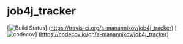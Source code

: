 # job4j_tracker

[![Build Status](https://travis-ci.org/s-manannikov/job4j_tracker.svg?branch=master)]
(https://travis-ci.org/s-manannikov/job4j_tracker)
[![codecov](https://codecov.io/gh/s-manannikov/job4j_tracker/branch/master/graph/badge.svg?token=A5FI76J1L4)]
(https://codecov.io/gh/s-manannikov/job4j_tracker)
